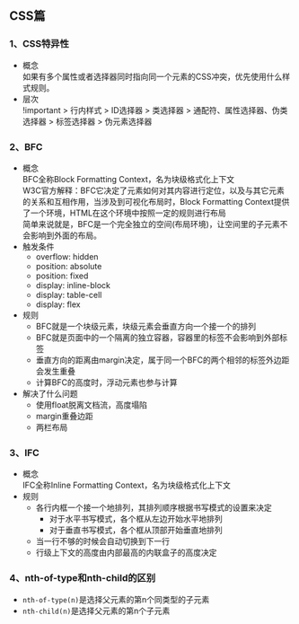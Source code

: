 ## CSS篇

### 1、CSS特异性
* 概念  
  如果有多个属性或者选择器同时指向同一个元素的CSS冲突，优先使用什么样式规则。
* 层次  
  !important > 行内样式 > ID选择器 > 类选择器 > 通配符、属性选择器、伪类选择器 > 标签选择器 > 伪元素选择器

### 2、BFC
* 概念  
  BFC全称Block Formatting Context，名为块级格式化上下文  
  W3C官方解释：BFC它决定了元素如何对其内容进行定位，以及与其它元素的关系和互相作用，当涉及到可视化布局时，Block Formatting Context提供了一个环境，HTML在这个环境中按照一定的规则进行布局  
  简单来说就是，BFC是一个完全独立的空间(布局环境)，让空间里的子元素不会影响到外面的布局。
* 触发条件
  + overflow: hidden
  + position: absolute
  + position: fixed
  + display: inline-block
  + display: table-cell
  + display: flex
* 规则
  + BFC就是一个块级元素，块级元素会垂直方向一个接一个的排列
  + BFC就是页面中的一个隔离的独立容器，容器里的标签不会影响到外部标签
  + 垂直方向的距离由margin决定，属于同一个BFC的两个相邻的标签外边距会发生重叠
  + 计算BFC的高度时，浮动元素也参与计算
* 解决了什么问题
  + 使用float脱离文档流，高度塌陷
  + margin重叠边距
  + 两栏布局

### 3、IFC
* 概念  
  IFC全称Inline Formatting Context，名为块级格式化上下文  
* 规则
  + 各行内框一个接一个地排列，其排列顺序根据书写模式的设置来决定
    - 对于水平书写模式，各个框从左边开始水平地排列
    - 对于垂直书写模式，各个框从顶部开始垂直地排列
  + 当一行不够的时候会自动切换到下一行
  + 行级上下文的高度由内部最高的内联盒子的高度决定

### 4、nth-of-type和nth-child的区别
* `nth-of-type(n)`是选择父元素的第n个同类型的子元素
* `nth-child(n)`是选择父元素的第n个子元素
